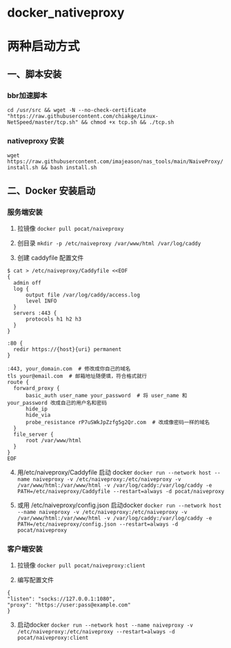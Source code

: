 # docker_nativeproxy

# 两种启动方式
## 一、脚本安装
### bbr加速脚本
`cd /usr/src && wget -N --no-check-certificate "https://raw.githubusercontent.com/chiakge/Linux-NetSpeed/master/tcp.sh" && chmod +x tcp.sh && ./tcp.sh`


### nativeproxy 安装

`wget https://raw.githubusercontent.com/imajeason/nas_tools/main/NaiveProxy/install.sh && bash install.sh`

## 二、Docker 安装启动
### 服务端安装
1. 拉镜像
`docker pull pocat/naiveproxy`

2. 创目录
`mkdir -p /etc/naiveproxy /var/www/html /var/log/caddy`

3. 创建 caddyfile 配置文件
```
$ cat > /etc/naiveproxy/Caddyfile <<EOF
{
  admin off
  log {
      output file /var/log/caddy/access.log
      level INFO
  }
  servers :443 {
      protocols h1 h2 h3
  }
}

:80 {
  redir https://{host}{uri} permanent
}

:443, your_domain.com  # 修改成你自己的域名
tls your@email.com  # 邮箱地址随便填，符合格式就行
route {
  forward_proxy {
      basic_auth user_name your_password  # 将 user_name 和 your_password 改成自己的用户名和密码
      hide_ip
      hide_via
      probe_resistance rP7uSWkJpZzfg5g2Qr.com  # 改成像密码一样的域名
  }
  file_server {
      root /var/www/html
  }
}
EOF
```
4. 用/etc/naiveproxy/Caddyfile 启动 docker
`docker run --network host --name naiveproxy -v /etc/naiveproxy:/etc/naiveproxy -v /var/www/html:/var/www/html -v /var/log/caddy:/var/log/caddy -e PATH=/etc/naiveproxy/Caddyfile --restart=always -d pocat/naiveproxy`

5. 或用 /etc/naiveproxy/config.json 启动docker
`docker run --network host --name naiveproxy -v /etc/naiveproxy:/etc/naiveproxy -v /var/www/html:/var/www/html -v /var/log/caddy:/var/log/caddy -e PATH=/etc/naiveproxy/config.json --restart=always -d pocat/naiveproxy`

### 客户端安装
1. 拉镜像
`docker pull pocat/naiveproxy:client`

2. 编写配置文件
```
{
"listen": "socks://127.0.0.1:1080",
"proxy": "https://user:pass@example.com"
}
```
3. 启动docker 
`docker run --network host --name naiveproxy -v /etc/naiveproxy:/etc/naiveproxy --restart=always -d pocat/naiveproxy:client`
